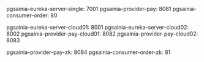 pgsainia-eureka-server-single: 7001
pgsainia-provider-pay: 8081
pgsainia-consumer-order: 80

pgsainia-eureka-server-cloud01: 8001
pgsainia-eureka-server-cloud02: 8002
pgsainia-provider-pay-cloud01: 8082
pgsainia-provider-pay-cloud02: 8083

pgsainia-provider-pay-zk: 8084
pgsainia-consumer-order-zk: 81